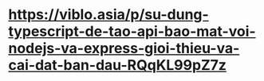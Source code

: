 # https://viblo.asia/p/su-dung-typescript-de-tao-api-bao-mat-voi-nodejs-va-express-gioi-thieu-va-cai-dat-ban-dau-RQqKL99pZ7z